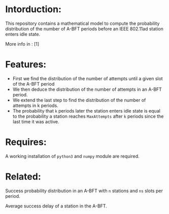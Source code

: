 # Intorduction:

This repository contains a mathematical model to compute the probability distribution of the number of A-BFT periods before
an IEEE 802.11ad station enters idle state.

More info in : [1]

# Features:

- First we find the distribution of the number of attempts until a given slot of the A-BFT period
- We then deduce the distribution of the number of attempts in an A-BFT period.
- We extend the last step to find the distribution of the number of attempts in k periods.
- The probability that `k` periods later the station enters idle state is equal to the probability a station reaches `MaxAttempts`
after `k` periods since the last time it was active.

# Requires:

A working installation of `python3` and `numpy` module are required.

# Related:

Success probability distribution in an A-BFT with `n` stations and `ns` slots per period.

Average success delay of a station in the A-BFT.
